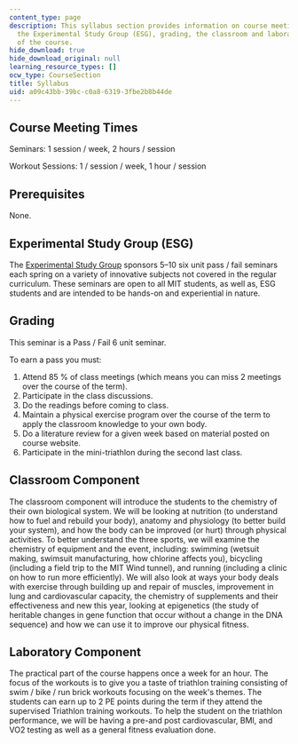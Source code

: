```yaml
---
content_type: page
description: This syllabus section provides information on course meeting times, prerequisites,
  the Experimental Study Group (ESG), grading, the classroom and laboratory components
  of the course.
hide_download: true
hide_download_original: null
learning_resource_types: []
ocw_type: CourseSection
title: Syllabus
uid: a09c43bb-39bc-c0a8-6319-3fbe2b8b44de
---
```


Course Meeting Times
--------------------

Seminars: 1 session / week, 2 hours / session

Workout Sessions: 1 / session / week, 1 hour / session

Prerequisites
-------------

None.

Experimental Study Group (ESG)
------------------------------

The [Experimental Study Group](http://esg.mit.edu/) sponsors 5–10 six unit pass / fail seminars each spring on a variety of innovative subjects not covered in the regular curriculum. These seminars are open to all MIT students, as well as, ESG students and are intended to be hands-on and experiential in nature.

Grading
-------

This seminar is a Pass / Fail 6 unit seminar.

To earn a pass you must:

1.  Attend 85 % of class meetings (which means you can miss 2 meetings over the course of the term).
2.  Participate in the class discussions.
3.  Do the readings before coming to class.
4.  Maintain a physical exercise program over the course of the term to apply the classroom knowledge to your own body.
5.  Do a literature review for a given week based on material posted on course website.
6.  Participate in the mini-triathlon during the second last class.

Classroom Component
-------------------

The classroom component will introduce the students to the chemistry of their own biological system. We will be looking at nutrition (to understand how to fuel and rebuild your body), anatomy and physiology (to better build your system), and how the body can be improved (or hurt) through physical activities. To better understand the three sports, we will examine the chemistry of equipment and the event, including: swimming (wetsuit making, swimsuit manufacturing, how chlorine affects you), bicycling (including a field trip to the MIT Wind tunnel), and running (including a clinic on how to run more efficiently). We will also look at ways your body deals with exercise through building up and repair of muscles, improvement in lung and cardiovascular capacity, the chemistry of supplements and their effectiveness and new this year, looking at epigenetics (the study of heritable changes in gene function that occur without a change in the DNA sequence) and how we can use it to improve our physical fitness.

Laboratory Component
--------------------

The practical part of the course happens once a week for an hour. The focus of the workouts is to give you a taste of triathlon training consisting of swim / bike / run brick workouts focusing on the week's themes. The students can earn up to 2 PE points during the term if they attend the supervised Triathlon training workouts. To help the student on the triathlon performance, we will be having a pre-and post cardiovascular, BMI, and VO2 testing as well as a general fitness evaluation done.